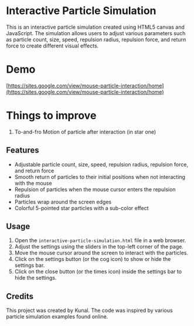 # Interactive Particle Simulation

This is an interactive particle simulation created using HTML5 canvas and JavaScript. The simulation allows users to adjust various parameters such as particle count, size, speed, repulsion radius, repulsion force, and return force to create different visual effects.

# Demo 
[https://sites.google.com/view/mouse-particle-interaction/home](https://sites.google.com/view/mouse-particle-interaction/home)

# Things to improve
1. To-and-fro Motion of particle after interaction (in star one)
## Features

- Adjustable particle count, size, speed, repulsion radius, repulsion force, and return force
- Smooth return of particles to their initial positions when not interacting with the mouse
- Repulsion of particles when the mouse cursor enters the repulsion radius
- Particles wrap around the screen edges
- Colorful 5-pointed star particles with a sub-color effect

## Usage

1. Open the `interactive-particle-simulation.html` file in a web browser.
2. Adjust the settings using the sliders in the top-left corner of the page.
3. Move the mouse cursor around the screen to interact with the particles.
4. Click on the settings button (or the cog icon) to show or hide the settings bar.
5. Click on the close button (or the times icon) inside the settings bar to hide the settings.

## Credits

This project was created by Kunal. The code was inspired by various particle simulation examples found online.
